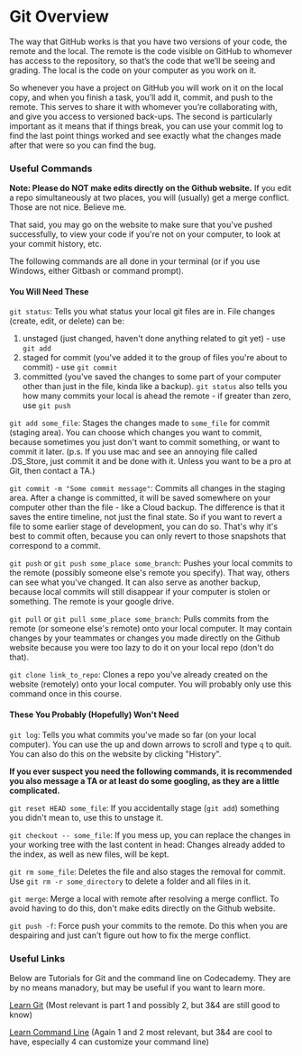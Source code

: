 # Git Overview

The way that GitHub works is that you have two versions of your code, the remote and the local. The remote is the code
visible on GitHub to whomever has access to the repository, so that’s the code that we’ll be seeing and grading. The local
is the code on your computer as you work on it.

So whenever you have a project on GitHub you will work on it on the local copy, and when you finish a task, you’ll add it,
commit, and push to the remote. This serves to share it with whomever you’re collaborating with, and give you access to
versioned back-ups. The second is particularly important as it means that if things break, you can use your commit log to
find the last point things worked and see exactly what the changes made after that were so you can find the bug.

### Useful Commands

**Note: Please do NOT make edits directly on the Github website.** If you edit a repo simultaneously at two places, you will (usually) get a merge conflict. Those are not nice. Believe me.

That said, you may go on the website to make sure that you've pushed successfully, to view your code if you're not on your computer, to look at your commit history, etc.

The following commands are all done in your terminal (or if you use Windows, either Gitbash or command prompt).

#### You Will Need These

`git status`: Tells you what status your local git files are in. File changes (create, edit, or delete) can be:
1. unstaged (just changed, haven't done anything related to git yet) - use `git add`
2. staged for commit (you've added it to the group of files you're about to commit) - use `git commit`
3. committed (you've saved the changes to some part of your computer other than just in the file, kinda like a backup). `git status` also tells you how many commits your local is ahead the remote - if greater than zero, use `git push`

`git add some_file`: Stages the changes made to `some_file` for commit (staging area). You can choose which changes you want to commit, because sometimes you just don't want to commit something, or want to commit it later. (p.s. If you use mac and see an annoying file called .DS_Store, just commit it and be done with it. Unless you want to be a pro at Git, then contact a TA.)

`git commit -m "Some commit message"`: Commits all changes in the staging area. After a change is committed, it will be saved somewhere on your computer other than the file - like a Cloud backup. The difference is that it saves the entire timeline, not just the final state. So if you want to revert a file to some earlier stage of development, you can do so. That's why it's best to commit often, because you can only revert to those snapshots that correspond to a commit.

`git push` or `git push some_place some_branch`: Pushes your local commits to the remote (possibly someone else's remote you specify). That way, others can see what you've changed. It can also serve as another backup, because local commits will still disappear if your computer is stolen or something. The remote is your google drive.

`git pull` or `git pull some_place some_branch`: Pulls commits from the remote (or someone else's remote) onto your local computer. It may contain changes by your teammates or changes you made directly on the Github website because you were too lazy to do it on your local repo (don't do that).

`git clone link_to_repo`: Clones a repo you've already created on the website (remotely) onto your local computer. You will probably only use this command once in this course.

#### These You Probably (Hopefully) Won't Need

`git log`: Tells you what commits you've made so far (on your local computer). You can use the up and down arrows to scroll and type `q` to quit. You can also do this on the website by clicking "History".

**If you ever suspect you need the following commands, it is recommended you also message a TA or at least do some googling, as they are a little complicated.**

`git reset HEAD some_file`: If you accidentally stage (`git add`) something you didn't mean to, use this to unstage it.

`git checkout -- some_file`: If you mess up, you can replace the changes in your working tree with the last content in head:
Changes already added to the index, as well as new files, will be kept.

`git rm some_file`: Deletes the file and also stages the removal for commit. Use `git rm -r some_directory` to delete a folder and all files in it.

`git merge`: Merge a local with remote after resolving a merge conflict. To avoid having to do this, don't make edits directly on the Github website.

`git push -f`: Force push your commits to the remote. Do this when you are despairing and just can't figure out how to fix the merge conflict.

### Useful Links

Below are Tutorials for Git and the command line on Codecademy. They are by no means manadory, but may be useful if you
want to learn more.

[Learn Git](https://www.codecademy.com/learn/learn-git) (Most relevant is part 1 and possibly 2, but 3&4 are still good
to know)

[Learn Command Line](https://www.codecademy.com/learn/learn-the-command-line) (Again 1 and 2 most relevant, but 3&4 are cool
to have, especially 4 can customize your command line)
